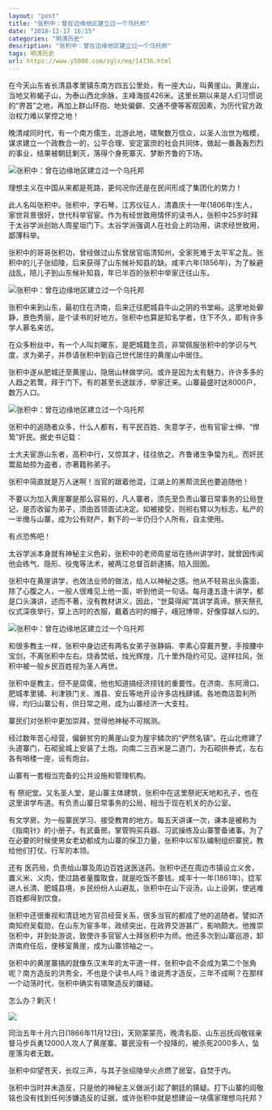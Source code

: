 ```yaml
---
layout: "post"
title: "张积中：曾在边缘地区建立过一个乌托邦"
date: "2018-12-17 16:15"
categories: "明清历史"
description: "张积中：曾在边缘地区建立过一个乌托邦"
tags: 明清历史
url: https://www.y5000.com/zgls/mq/14736.html
---
```






在今天山东省长清县孝里镇东南方四五公里处，有一座大山，叫黄崖山。黄崖山，当地又称蝎子山，为泰山西北余脉，主峰海拔426米。这里长期以来是人们习惯说的“界首”之地，再加上群山环抱、地处偏僻、交通不便等客观因素，为历代官方政治权力难以掌控之地！

晚清咸同时代，有一个南方儒生，北游此地，啸聚数万信众，以圣人治世为楷模，谋求建立一个政教合一的，公平合理、安定富庶的社会共同体，做起一番轰轰烈烈的事业，结果被朝廷剿灭，落得个身死寨灭、梦断齐鲁的下场。

![张积中：曾在边缘地区建立过一个乌托邦](/uploads/allimg/170223/6-1F223143235637.JPG)

理想主义在中国从来都是死路，更何况你还是在民间形成了集团化的势力！

此人名叫张积中。张积中，字石琴，江苏仪征人，清嘉庆十一年(1806年)生人，家世背景很好，世代科举官宦。作为有经世致用情怀的读书人，张积中25岁时拜于太谷学派创始人周星垣门下。太谷学派强调人在社会上的功用，讲求经世致用，鄙薄科举。

张积中的哥哥张积功，曾经做过山东曾居官临清知州，全家死难于太平军之乱。张积中的儿子张绍陵，后来获得了山东候补知县的缺。咸丰六年(1856年)，为了躲避战乱，陪儿子到山东候补知县，年已半百的张积中举家迁往山东。

![张积中：曾在边缘地区建立过一个乌托邦](/uploads/allimg/170223/6-1F22314332OY.JPG)

张积中来到山东，最初住在济南，后来迁往肥城县牛山之阴的书堂峪。这里地处僻静，景色秀丽，是个读书的好地方。张积中也算是知名学者，住下不久，即有许多学人慕名来访。

在众多粉丝中，有一个人叫刘曜东，是肥城籍生员，非常佩服张积中的学识与气度，求为弟子，并恭请张积中到自己世代居住的黄崖山中居住。

张积中遂从肥城迁至黄崖山，隐居山林做学问。或许是因为太有魅力，许许多多的人趋之若鹜，拜于门下。有的甚至长途跋涉，举家迁来。山寨最盛时达8000户，数万人口。

![张积中：曾在边缘地区建立过一个乌托邦](/uploads/allimg/170223/6-1F2231434224H.JPG)

张积中的追随者众多，什么人都有，有平民百姓、失意学子，也有官宦士绅、“悍鸷”奸民。据史书记载：

士大夫宦游山东者，高积中行，又惊其才，往往依之。齐鲁诸生争蛰为礼，而奸民鬻盐劫掠为盗者，亦著籍称弟子。

张积中简直就是万人迷啊！当官的跟着他混，江湖上的黑帮流民也要追随他！

不要以为加入黄崖寨是那么容易的，凡人寨者，须先至负责山寨日常事务的公局登记，是否收留为弟子，须由首领面试决定。如被接受，则袒右臂以为标志，私产的一半缴与山寨，成为公有财产，剩下的一半仍归个人所有，自主使用。

有点恐怖吧！

太谷学派本身就有神秘主义色彩，张积中的老师周星垣在扬州讲学时，就曾因传闻他会练气、隐形、役鬼等法术，被两江总督百龄逮捕，陷入囹圄。

张积中在黄崖讲学，也效法业师的做法，给人以神秘之感。他从不轻易出头露面，除了心腹之人，一般人很难见上他一面，听到他说一句话。每月逢五逢十讲学，都是口头演讲，述而不著，没有教材讲义，因此，“世莫得闻”其讲学真谛。祭天祭孔仪式深夜举行，穿上古时的衣服，戴着古时的帽子，峨冠博带，好像穿越人似的。

![张积中：曾在边缘地区建立过一个乌托邦](/uploads/allimg/170223/6-1F223143603324.JPG)

和很多教主一样，张积中身边还有两名女弟子张静娟、李素心穿戴齐整，手按腰中宝剑，不离张积中左右。烧香焚纸，烛光辉煌，几十里外隐约可见。这样拉风，张积中被一般乡民百姓视为圣人再世。

张积中是教主，但不是腐儒，他也知道搞经济捞钱的重要性。在济南、东阿滑口、肥城孝里铺、利津铁门关、潍县、安丘等地开设许多店栈肆铺。各地商店盈利所得，均归山寨公有，供日常之用，成为山寨经济一大支柱。

寨民们对张积中更加崇拜，觉得他神秘不可揣测。

经过数年苦心经营，偏僻贫穷的黄崖山变为屋宇鳞次的“俨然名镇”。在山北修建了头道寨门，石砌瓮城上安装了土炮。向南二三百米是二道门，为石砌拱券式，左右各有哨楼一座，设有炮台。

山寨有一套相当完备的公共设施和管理机构。

有 祭祀堂。又名圣人堂，是山寨主体建筑，张积中在这里祭祀天地和孔子，也在这里讲学布道。有负责山寨日常事务的公局，相当于现在机关的办公室。

有文学房。为一般寨民学习、接受教育的地方。每五天讲课一次，课本是被称为《指南针》的小册子。有武备房。掌管购买兵器、习武操练及山寨警备诸事。为了在必要的时候使男女老幼都成为山寨的保卫力量，张积中以军队编制组织寨民，教给他们打仗、行军的本领。

还有
医药局，负责给山寨及周边百姓送医送药。张积中还在周边市镇设立义舍，置义米、义肉，使过路者量腹取食，就是吃饭不要钱。咸丰十一年(1861年)，捻军进人长清、肥城县境，乡民纷纷人山避乱，张积中在山下设汤，山上设粥，使逃难百姓都得到饮食。

张积中还很重视和清廷地方官员经营关系，很多当官的都成了他的追随者。譬如济南知府吴载勋，在山东为宦多年，政绩突出，在政界交游甚广，影响颇大。他推崇张积中，并到处游说，致使许多官宦人士拜张积中为师。他还多次到山寨巡游，卸济南府任后，便移室黄崖，成为山寨领袖之一。

张积中的黄崖寨搞的就像东汉末年的太平道一样，张积中会不会成为第二个张角呢？南方造反的洪秀全，不也是个读书人吗？谁说秀才造反，三年不成啊？在那样一个动荡时代，张积中确实有啸聚造反的嫌疑。

怎么办？剿灭！

![](https://img.y5000.com/uploads/allimg/170223/14392612D-0.jpg)

同治五年十月六日(1866年11月12日)，天刚蒙蒙亮，晚清名臣、山东巡抚阎敬铭亲督马步兵勇12000人攻人了黄崖寨。寨民没有一个投降的，被杀死2000多人，坠崖落沟者无数。

张积中仰望苍天，长叹三声，与其子张绍陵举火点燃了居室，自焚于内。

张积中当时并未造反，只是他的神秘主义做派引起了朝廷的猜疑。打下山寨的阎敬铭也没有找到任何涉嫌造反的证据，或许张积中就是想建设一块儒家理想乌托邦？

